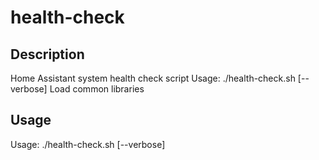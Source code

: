 # health-check

## Description
Home Assistant system health check script
Usage: ./health-check.sh [--verbose]
Load common libraries

## Usage
Usage: ./health-check.sh [--verbose]
